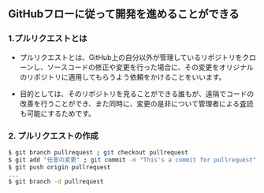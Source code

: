 ## GitHubフローに従って開発を進めることができる

### 1.プルリクエストとは
* プルリクエストとは、GitHub上の自分以外が管理しているリポジトリをクローンし、ソースコードの修正や変更を行った場合に、その変更をオリジナルのリポジトリに適用してもらうよう依頼をかけることをいいます。

* 目的としては、そのリポジトリを見ることができる誰もが、遠隔でコードの改善を行うことができ、また同時に、変更の是非について管理者による査読も可能にするためです。

### 2. プルリクエストの作成
```Bash
$ git branch pullrequest ; git checkout pullrequest
$ git add "任意の変更" ; git commit -m "This's a commit for pullrequest"
$ git push origin pullrequest
...
$ git branch -d pullrequest
```